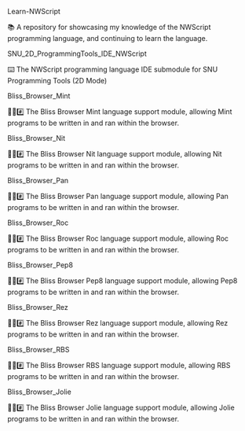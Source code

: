 
Learn-NWScript

📚️ A repository for showcasing my knowledge of the NWScript programming language, and continuing to learn the language. 

SNU_2D_ProgrammingTools_IDE_NWScript

⌨️ The NWScript programming language IDE submodule for SNU Programming Tools (2D Mode)

Bliss_Browser_Mint

🌳️🌐️#️⃣️ The Bliss Browser Mint language support module, allowing Mint programs to be written in and ran within the browser.

Bliss_Browser_Nit

🌳️🌐️#️⃣️ The Bliss Browser Nit language support module, allowing Nit programs to be written in and ran within the browser.

Bliss_Browser_Pan

🌳️🌐️#️⃣️ The Bliss Browser Pan language support module, allowing Pan programs to be written in and ran within the browser.

Bliss_Browser_Roc

🌳️🌐️#️⃣️ The Bliss Browser Roc language support module, allowing Roc programs to be written in and ran within the browser.

Bliss_Browser_Pep8

🌳️🌐️#️⃣️ The Bliss Browser Pep8 language support module, allowing Pep8 programs to be written in and ran within the browser.

Bliss_Browser_Rez

🌳️🌐️#️⃣️ The Bliss Browser Rez language support module, allowing Rez programs to be written in and ran within the browser.

Bliss_Browser_RBS

🌳️🌐️#️⃣️ The Bliss Browser RBS language support module, allowing RBS programs to be written in and ran within the browser.

Bliss_Browser_Jolie

🌳️🌐️#️⃣️ The Bliss Browser Jolie language support module, allowing Jolie programs to be written in and ran within the browser.

